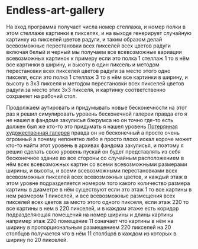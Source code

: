 # Endless-art-gallery
На вход программа получает числа номер стеллажа, и номер полки в этом стеллаже картинки в пикселях, и на выходе генерирует случайную картинку из пикселей цветов радуги, и таким образом делай всевозможные перестановки всех пикселей всех цветов радуги включая белый и черный мы получаем все всевозможные вариации всевозможных картинок к примеру если это полка 1 стеллаж 1 то в нём все картинки в ширину, и высоту в один пиксель и методом перестановки всех пикселей цветов радуги за место этого одно пикселя, если это полка 1 стеллаж 3 то в нём все картинки в ширину, и высоту в 3x3 пикселя и методом перестановки всех пикселей цветов радуги за место этих 3x3 пикселя, и картинку соответственно сохраняет на рабочий стол.

Продолжаем аутировать и придумывать новые бесконечности на этот раз я решил симулировать уровень бесконечной галереи правда его я не нашел в фандоме закулисья бэкрумса но он точно где-то есть должен был же кто-то это придумать я нашел уровень [Потерянная художественная галерея](https://web.archive.org/web/20221003224646/https://backrooms.fandom.com/wiki/Level_1003) правда он не бесконечный а просто очень огромный а почему непонятно либо я просто плохо искал короче может кто-то найти этот уровень в архивах фандома закулисья, и поэтому я решил сделать свою уровень пускай он будет представлять из себя бесконечное здание во все стороны со случайным расположением в нём всех всевозможных картин со всеми всевозможными размерами ширины, и высоты, и всеми всевозможными перестановками всех всевозможных пикселей всех всевозможных цветов, и каждый этаж в этом уровне подразделяется номером того какого количество размера картины в диаметре в нём существуют если это этаж 1 то все картины в нем размером 1 пикселей, и все всевозможные размещения всех пикселей всех цветов за место этого одного пикселя, если этаж 220 то все картины в нем в 220 пикселей, и в каждом этаже есть коридор подразделяющая помещения на номер ширины и длины картины например этаж 220 помещение 11 означает что картины в нём на ширину в пропорциональным размещением 220 пикселей на 20 столбцов получается что в нём 11 столбцов в каждом из которых в ширину по 20 пикселей.


